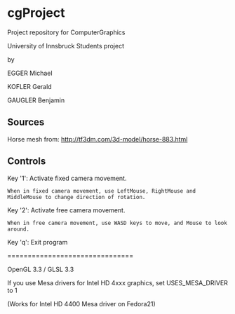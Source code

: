 # cgProject
Project repository for ComputerGraphics

University of Innsbruck
Students project

by

EGGER Michael

KOFLER Gerald

GAUGLER Benjamin

## Sources ##
Horse mesh from: http://tf3dm.com/3d-model/horse-883.html


## Controls

Key '1': Activate fixed camera movement.

	When in fixed camera movement, use LeftMouse, RightMouse and MiddleMouse to change direction of rotation.

Key '2': Activate free camera movement.

	When in free camera movement, use WASD keys to move, and Mouse to look around.

Key 'q': Exit program




===============================

OpenGL 3.3 / GLSL 3.3

If you use Mesa drivers for Intel HD 4xxx graphics, set USES_MESA_DRIVER to 1

(Works for Intel HD 4400 Mesa driver on Fedora21)
